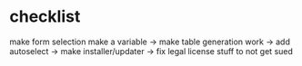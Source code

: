 # checklist

make form selection make a variable
->
make table generation work
->
add autoselect
->
make installer/updater
->
fix legal license stuff to not get sued
